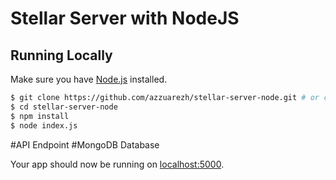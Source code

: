 # Stellar Server with NodeJS

## Running Locally

Make sure you have [Node.js](http://nodejs.org/) installed.

```sh
$ git clone https://github.com/azzuarezh/stellar-server-node.git # or clone your own fork
$ cd stellar-server-node
$ npm install
$ node index.js
```
#API Endpoint
#MongoDB Database

Your app should now be running on [localhost:5000](http://localhost:5000/).
